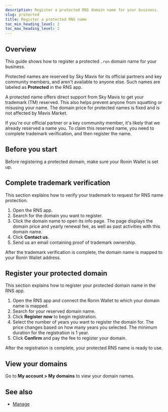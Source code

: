 ```yaml
---
description: Register a protected RNS domain name for your business.
slug: protected
title: Register a protected RNS name
toc_min_heading_level: 2
toc_max_heading_level: 2
---
```


## Overview

This guide shows how to register a protected `.ron` domain name for your business.

Protected names are reserved by Sky Mavis for its official partners and key community members, and aren't available to anyone else. Such names are labeled as **Protected** in the RNS app.

A protected name offers direct support from Sky Mavis to get your trademark (TM) reserved. This also helps prevent anyone from squatting or misusing your name. The domain price for protected names is fixed and is not affected by Mavis Market.

If you're our official partner or a key community member, it's likely that we already reserved a name you. To claim this reserved name, you need to complete trademark verification, and then register the name.

## Before you start

Before registering a protected domain, make sure your Ronin Wallet is set up.

## Complete trademark verification

This section explains how to verify your trademark to request for RNS name protection.

1. Open the RNS app.
2. Search for the domain you want to register.
3. Click the domain name to open its info page. The page displays the domain price and yearly renewal fee, as well as past activities with this domain name.
4. Click **Contact us**.
5. Send us an email containing proof of trademark ownership.

After the trademark verification is complete, the domain name is mapped to your Ronin Wallet address.

## Register your protected domain

This section explains how to register your protected domain name in the RNS app.

1. Open the RNS app and connect the Ronin Wallet to which your domain name is mapped.
2. Search for your reserved domain name.
3. Click **Register now** to begin registration.
4. Select the number of years you want to register the domain for. The price changes based on how many years you selected. The minimum duration for the registration is 1 year.
5. Click **Confirm** and pay the fee to register your domain.

After the registration is complete, your protected RNS name is ready to use.

## View your domains

Go to **My account > My domains** to view your domain names.

## See also

* [Manage](./../manage.md)
